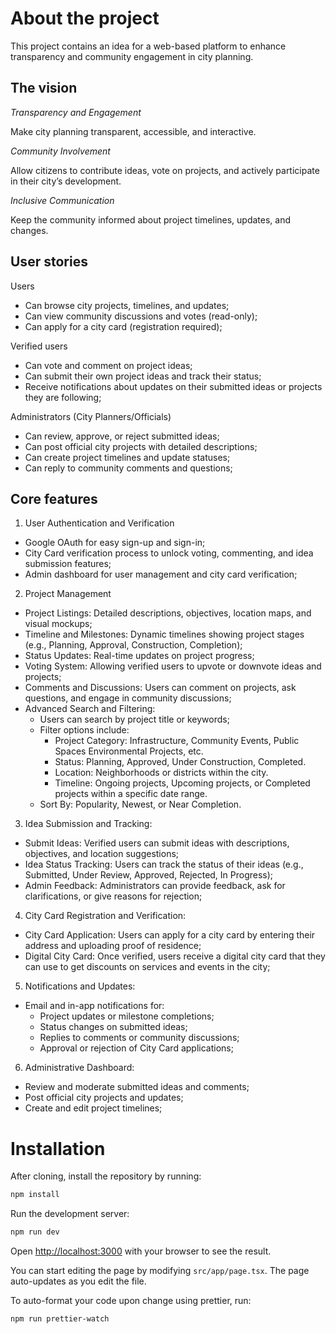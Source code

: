 # About the project

This project contains an idea for a web-based platform to enhance transparency and community engagement in city planning.

## The vision

_Transparency and Engagement_

Make city planning transparent, accessible, and interactive.

_Community Involvement_

Allow citizens to contribute ideas, vote on projects, and actively participate in their city’s development.

_Inclusive Communication_

Keep the community informed about project timelines, updates, and changes.

## User stories

Users

- Can browse city projects, timelines, and updates;
- Can view community discussions and votes (read-only);
- Can apply for a city card (registration required);

Verified users

- Can vote and comment on project ideas;
- Can submit their own project ideas and track their status;
- Receive notifications about updates on their submitted ideas or projects they are following;

Administrators (City Planners/Officials)

- Can review, approve, or reject submitted ideas;
- Can post official city projects with detailed descriptions;
- Can create project timelines and update statuses;
- Can reply to community comments and questions;

## Core features

1. User Authentication and Verification

- Google OAuth for easy sign-up and sign-in;
- City Card verification process to unlock voting, commenting, and idea submission features;
- Admin dashboard for user management and city card verification;

2. Project Management

- Project Listings: Detailed descriptions, objectives, location maps, and visual mockups;
- Timeline and Milestones: Dynamic timelines showing project stages (e.g., Planning, Approval, Construction, Completion);
- Status Updates: Real-time updates on project progress;
- Voting System: Allowing verified users to upvote or downvote ideas and projects;
- Comments and Discussions: Users can comment on projects, ask questions, and engage in community discussions;
- Advanced Search and Filtering:
  - Users can search by project title or keywords;
  - Filter options include:
    - Project Category: Infrastructure, Community Events, Public Spaces Environmental Projects, etc.
    - Status: Planning, Approved, Under Construction, Completed.
    - Location: Neighborhoods or districts within the city.
    - Timeline: Ongoing projects, Upcoming projects, or Completed projects within a specific date range.
  - Sort By: Popularity, Newest, or Near Completion.

3. Idea Submission and Tracking:

- Submit Ideas: Verified users can submit ideas with descriptions, objectives, and location suggestions;
- Idea Status Tracking: Users can track the status of their ideas (e.g., Submitted, Under Review, Approved, Rejected, In Progress);
- Admin Feedback: Administrators can provide feedback, ask for clarifications, or give reasons for rejection;

4. City Card Registration and Verification:

- City Card Application: Users can apply for a city card by entering their address and uploading proof of residence;
- Digital City Card: Once verified, users receive a digital city card that they can use to get discounts on services and events in the city;

5. Notifications and Updates:

- Email and in-app notifications for:
  - Project updates or milestone completions;
  - Status changes on submitted ideas;
  - Replies to comments or community discussions;
  - Approval or rejection of City Card applications;

6. Administrative Dashboard:

- Review and moderate submitted ideas and comments;
- Post official city projects and updates;
- Create and edit project timelines;

# Installation

After cloning, install the repository by running:

```bash
npm install
```

Run the development server:

```bash
npm run dev
```

Open [http://localhost:3000](http://localhost:3000) with your browser to see the result.

You can start editing the page by modifying `src/app/page.tsx`. The page auto-updates as you edit the file.

To auto-format your code upon change using prettier, run:

```bash
npm run prettier-watch
```
